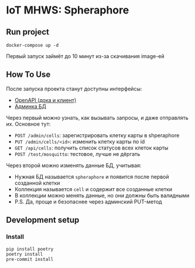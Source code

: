 # IoT MHWS: Spheraphore
## Run project
```
docker-compose up -d
```

Первый запуск займёт до 10 минут из-за скачивания image-ей

## How To Use
После запуска проекта станут доступны интерфейсы:
- [OpenAPI (дока и клиент)](http://localhost:8000/docs#/)
- [Админка БД](http://localhost:8081/)

Через первый можно узнать, как вызывать запросы, и даже отправлять их. Основное тут:
- `POST /admin/cells`: зарегистрировать клетку карты в shperaphore
- `PUT /admin/cells/<id>`: изменить клетку карты по id
- `GET /api/cells`: получить список статусов всех клеток карты
- `POST /test/mosquitto`: тестовое, лучше не дёргать

Через второй можно изменять данные БД, учитывая:
- Нужная БД называется `spheraphore` и появится после первой созданной клетки
- Коллекция называется `cell` и содержит все созданные клетки
- В коллекции можно менять данные, но они должны быть валидными
- P.S. Да, проще и безопаснее через админский PUT-метод

## Development setup
### Install
```
pip install poetry
poetry install
pre-commit install
```
